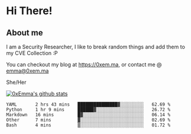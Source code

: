 # Hi There!

## About me
I am a Security Researcher, I like to break random things and add them to my CVE Collection :P 

You can checkout my blog at https://0xem.ma, or contact me @ [emma@0xem.ma](mailto:emma@0xem.ma)

She/Her

[![0xEmma's github stats](https://github-readme-stats.vercel.app/api?username=0xEmma&count_private=true&show_icons=true&theme=dark)](https://github.com/0xEmma)
<!--START_SECTION:waka-->

```text
YAML       2 hrs 43 mins   ███████████████▓░░░░░░░░░   62.69 %
Python     1 hr 9 mins     ██████▓░░░░░░░░░░░░░░░░░░   26.72 %
Markdown   16 mins         █▓░░░░░░░░░░░░░░░░░░░░░░░   06.14 %
Other      7 mins          ▓░░░░░░░░░░░░░░░░░░░░░░░░   02.69 %
Bash       4 mins          ▒░░░░░░░░░░░░░░░░░░░░░░░░   01.72 %
```

<!--END_SECTION:waka-->
